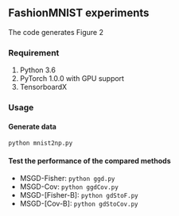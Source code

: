 ## FashionMNIST experiments

The code generates Figure 2

### Requirement
1. Python 3.6
2. PyTorch 1.0.0 with GPU support
3. TensorboardX

### Usage

#### Generate data
`python mnist2np.py`

#### Test the performance of the compared methods

- MSGD-Fisher: `python ggd.py`
- MSGD-Cov: `python ggdCov.py`
- MSGD-[Fisher-B]: `python gdStoF.py`
- MSGD-[Cov-B]: `python gdStoCov.py`
